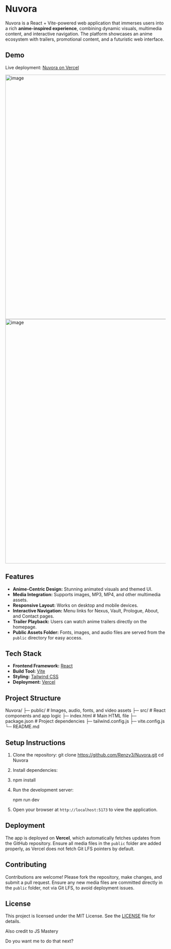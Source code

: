 # Nuvora

Nuvora is a React + Vite-powered web application that immerses users into a rich **anime-inspired experience**, combining dynamic visuals, multimedia content, and interactive navigation. The platform showcases an anime ecosystem with trailers, promotional content, and a futuristic web interface.

## Demo

Live deployment: [Nuvora on Vercel](https://nuvora-two.vercel.app)

<img width="1366" height="768" alt="image" src="https://github.com/user-attachments/assets/0fa59dd3-8372-43ea-bed6-5dab03fa0be3" />

<img width="1366" height="768" alt="image" src="https://github.com/user-attachments/assets/e7a79791-a9cc-4528-a0df-81bdbf36b1c7" />


## Features

- **Anime-Centric Design:** Stunning animated visuals and themed UI.
- **Media Integration:** Supports images, MP3, MP4, and other multimedia assets.
- **Responsive Layout:** Works on desktop and mobile devices.
- **Interactive Navigation:** Menu links for Nexus, Vault, Prologue, About, and Contact pages.
- **Trailer Playback:** Users can watch anime trailers directly on the homepage.
- **Public Assets Folder:** Fonts, images, and audio files are served from the `public` directory for easy access.

## Tech Stack

- **Frontend Framework:** [React](https://reactjs.org/)
- **Build Tool:** [Vite](https://vitejs.dev/)
- **Styling:** [Tailwind CSS](https://tailwindcss.com/)
- **Deployment:** [Vercel](https://vercel.com/)

## Project Structure

Nuvora/
├─ public/          # Images, audio, fonts, and video assets
├─ src/             # React components and app logic
├─ index.html       # Main HTML file
├─ package.json     # Project dependencies
├─ tailwind.config.js
├─ vite.config.js
└─ README.md


## Setup Instructions

1. Clone the repository:
   git clone https://github.com/Renzy3/Nuvora.git
   cd Nuvora

2. Install dependencies:
3. 
   npm install

4. Run the development server:

   npm run dev


5. Open your browser at `http://localhost:5173` to view the application.

## Deployment

The app is deployed on **Vercel**, which automatically fetches updates from the GitHub repository. Ensure all media files in the `public` folder are added properly, as Vercel does not fetch Git LFS pointers by default.

## Contributing

Contributions are welcome! Please fork the repository, make changes, and submit a pull request. Ensure any new media files are committed directly in the `public` folder, not via Git LFS, to avoid deployment issues.

## License

This project is licensed under the MIT License. See the [LICENSE](LICENSE) file for details.

Also credit to JS Mastery

Do you want me to do that next?
```

